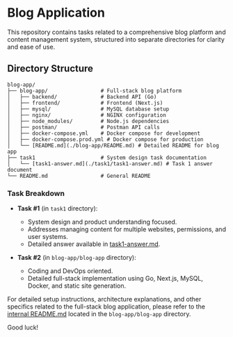 # Blog Application

This repository contains tasks related to a comprehensive blog platform and content management system, structured into separate directories for clarity and ease of use.

## Directory Structure

```
blog-app/
├── blog-app/                 # Full-stack blog platform
│   ├── backend/              # Backend API (Go)
│   ├── frontend/             # Frontend (Next.js)
│   ├── mysql/                # MySQL database setup
│   ├── nginx/                # NGINX configuration
│   ├── node_modules/         # Node.js dependencies
│   ├── postman/              # Postman API calls
│   ├── docker-compose.yml    # Docker compose for development
│   ├── docker-compose.prod.yml # Docker compose for production
│   └── [README.md](./blog-app/README.md) # Detailed README for blog app
├── task1                     # System design task documentation
│   └── [task1-answer.md](./task1/task1-answer.md) # Task 1 answer document
└── README.md                 # General README
```

### Task Breakdown

- **Task #1** (in `task1` directory):
  - System design and product understanding focused.
  - Addresses managing content for multiple websites, permissions, and user systems.
  - Detailed answer available in [task1-answer.md](./task1/task1-answer.md).

- **Task #2** (in `blog-app/blog-app` directory):
  - Coding and DevOps oriented.
  - Detailed full-stack implementation using Go, Next.js, MySQL, Docker, and static site generation.

For detailed setup instructions, architecture explanations, and other specifics related to the full-stack blog application, please refer to the [internal README.md](./blog-app/blog-app/README.md) located in the `blog-app/blog-app` directory.

Good luck!
